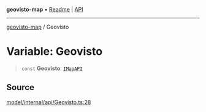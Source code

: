 **geovisto-map** • [Readme](../README.md) \| [API](../globals.md)

***

[geovisto-map](../README.md) / Geovisto

# Variable: Geovisto

> `const` **Geovisto**: [`IMapAPI`](../type-aliases/IMapAPI.md)

## Source

[model/internal/api/Geovisto.ts:28](https://github.com/geovisto/geovisto-map/blob/5ee2cb5d45c19062fc8fc6beefa2848c076518b6/src/model/internal/api/Geovisto.ts#L28)
